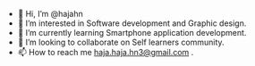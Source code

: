 - 👋 Hi, I’m @hajahn
- 👀 I’m interested in Software development and Graphic design.
- 🌱 I’m currently learning Smartphone application development.
- 💞️ I’m looking to collaborate on Self learners community.
- 📫 How to reach me haja.haja.hn3@gmail.com .

<!---
hajahn/hajahn is a ✨ special ✨ repository because its `README.md` (this file) appears on your GitHub profile.
You can click the Preview link to take a look at your changes.
--->
